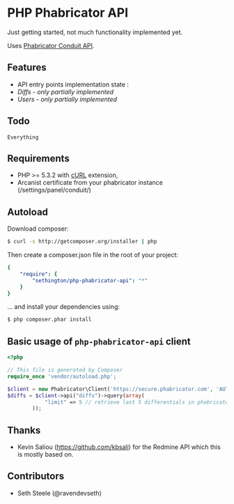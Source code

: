 # PHP Phabricator API

Just getting started, not much functionality implemented yet.

Uses [Phabricator Conduit API](http://www.phabricator.com/docs/phabricator/#conduit).

## Features

* API entry points implementation state :
 * *Diffs - only partially implemented*
 * *Users - only partially implemented*

## Todo

	Everything

## Requirements

* PHP >= 5.3.2 with [cURL](http://php.net/manual/en/book.curl.php) extension,
* Arcanist certificate from your phabricator instance (/settings/panel/conduit/)

## Autoload

Download composer:

```bash
$ curl -s http://getcomposer.org/installer | php
```

Then create a composer.json file in the root of your project:

```yaml
{
    "require": {
        "sethington/php-phabricator-api": "*"
    }
}
```

... and install your dependencies using:
```bash
$ php composer.phar install
```

## Basic usage of `php-phabricator-api` client

```php
<?php

// This file is generated by Composer
require_once 'vendor/autoload.php';

$client = new Phabricator\Client('https://secure.phabricator.com', 'AUTH_USER', 'AUTH_CERTIFICATE');
$diffs = $client->api("diffs")->query(array(
			"limit" => 5 // retrieve last 5 differentials in phabricator
		));

```

## Thanks

- Kevin Saliou (https://github.com/kbsali) for the Redmine API which this is mostly based on.

## Contributors

- Seth Steele (@ravendevseth)

